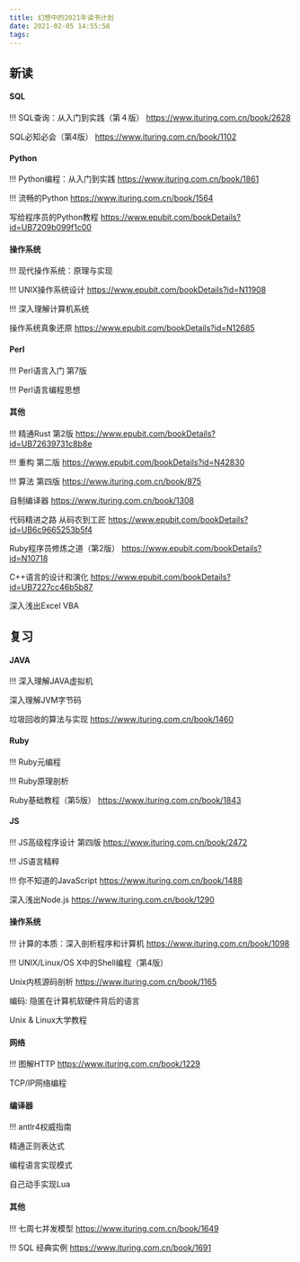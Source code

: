 ```yaml
---
title: 幻想中的2021年读书计划
date: 2021-02-05 14:55:58
tags:
---
```


## 新读

#### SQL
!!! SQL查询：从入门到实践（第４版） https://www.ituring.com.cn/book/2628

SQL必知必会（第4版） https://www.ituring.com.cn/book/1102

#### Python
!!! Python编程：从入门到实践 https://www.ituring.com.cn/book/1861

!!! 流畅的Python https://www.ituring.com.cn/book/1564

写给程序员的Python教程 https://www.epubit.com/bookDetails?id=UB7209b099f1c00

#### 操作系统
!!! 现代操作系统：原理与实现

!!! UNIX操作系统设计 https://www.epubit.com/bookDetails?id=N11908

!!! 深入理解计算机系统

操作系统真象还原 https://www.epubit.com/bookDetails?id=N12685

#### Perl
!!! Perl语言入门 第7版

!!! Perl语言编程思想

#### 其他
!!! 精通Rust 第2版 https://www.epubit.com/bookDetails?id=UB72639731c8b8e

!!! 重构 第二版 https://www.epubit.com/bookDetails?id=N42830

!!! 算法 第四版 https://www.ituring.com.cn/book/875

自制编译器 https://www.ituring.com.cn/book/1308

代码精进之路 从码农到工匠 https://www.epubit.com/bookDetails?id=UB6c9665253b5f4

Ruby程序员修炼之道（第2版） https://www.epubit.com/bookDetails?id=N10718

C++语言的设计和演化 https://www.epubit.com/bookDetails?id=UB7227cc46b5b87

深入浅出Excel VBA

## 复习

#### JAVA
!!! 深入理解JAVA虚拟机

深入理解JVM字节码

垃圾回收的算法与实现 https://www.ituring.com.cn/book/1460

#### Ruby
!!! Ruby元编程

!!! Ruby原理剖析

Ruby基础教程（第5版） https://www.ituring.com.cn/book/1843

#### JS
!!! JS高级程序设计 第四版 https://www.ituring.com.cn/book/2472

!!! JS语言精粹

!!! 你不知道的JavaScript https://www.ituring.com.cn/book/1488

深入浅出Node.js https://www.ituring.com.cn/book/1290

#### 操作系统
!!! 计算的本质：深入剖析程序和计算机 https://www.ituring.com.cn/book/1098

!!! UNIX/Linux/OS X中的Shell编程（第4版）

Unix内核源码剖析 https://www.ituring.com.cn/book/1165

编码: 隐匿在计算机软硬件背后的语言

Unix & Linux大学教程

#### 网络
!!! 图解HTTP https://www.ituring.com.cn/book/1229

TCP/IP网络编程

#### 编译器
!!! antlr4权威指南

精通正则表达式

编程语言实现模式

自己动手实现Lua

#### 其他
!!! 七周七并发模型 https://www.ituring.com.cn/book/1649

!!! SQL 经典实例 https://www.ituring.com.cn/book/1691
